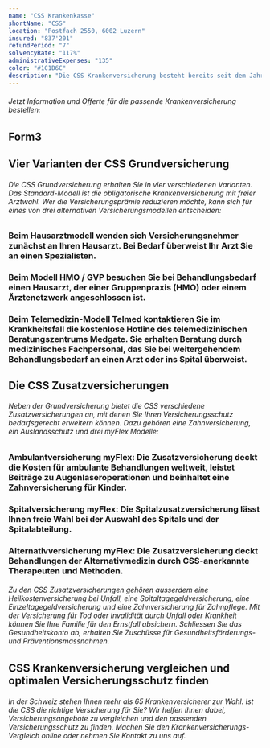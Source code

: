 ```yaml
---
name: "CSS Krankenkasse"
shortName: "CSS"
location: "Postfach 2550, 6002 Luzern"
insured: "837'201"
refundPeriod: "7"
solvencyRate: "117%"
administrativeExpenses: "135"
color: "#1C1D6C"
description: "Die CSS Krankenversicherung besteht bereits seit dem Jahr 1899. Die Abkürzung steht für Christlichsoziale Krankenkasse der Schweiz. Ihren Hauptsitz hat die Versicherung in Luzern. Rund 1,34 Millionen Versicherte sind Mitglied der obligatorischen Grundversicherung. Insgesamt zählt das Unternehmen 1,7 Millionen Kunden, das jährliche Prämienvolumen beträgt 6,17 Milliarden Schweizer Franken. Zur Versicherungsgruppe gehören auch die Arcosana, die Intras und die Sanagate Krankenkasse."
---
```


###### Jetzt Information und Offerte für die passende Krankenversicherung bestellen:

## Form3

## Vier Varianten der CSS Grundversicherung

###### Die CSS Grundversicherung erhalten Sie in vier verschiedenen Varianten. Das Standard-Modell ist die obligatorische Krankenversicherung mit freier Arztwahl. Wer die Versicherungsprämie reduzieren möchte, kann sich für eines von drei alternativen Versicherungsmodellen entscheiden:

### Beim Hausarztmodell wenden sich Versicherungsnehmer zunächst an Ihren Hausarzt. Bei Bedarf überweist Ihr Arzt Sie an einen Spezialisten.

### Beim Modell HMO / GVP besuchen Sie bei Behandlungsbedarf einen Hausarzt, der einer Gruppenpraxis (HMO) oder einem Ärztenetzwerk angeschlossen ist.

### Beim Telemedizin-Modell Telmed kontaktieren Sie im Krankheitsfall die kostenlose Hotline des telemedizinischen Beratungszentrums Medgate. Sie erhalten Beratung durch medizinisches Fachpersonal, das Sie bei weitergehendem Behandlungsbedarf an einen Arzt oder ins Spital überweist.

## Die CSS Zusatzversicherungen

###### Neben der Grundversicherung bietet die CSS verschiedene Zusatzversicherungen an, mit denen Sie Ihren Versicherungsschutz bedarfsgerecht erweitern können. Dazu gehören eine Zahnversicherung, ein Auslandsschutz und drei myFlex Modelle:

### Ambulantversicherung myFlex: Die Zusatzversicherung deckt die Kosten für ambulante Behandlungen weltweit, leistet Beiträge zu Augenlaseroperationen und beinhaltet eine Zahnversicherung für Kinder.

### Spitalversicherung myFlex: Die Spitalzusatzversicherung lässt Ihnen freie Wahl bei der Auswahl des Spitals und der Spitalabteilung.

### Alternativversicherung myFlex: Die Zusatzversicherung deckt Behandlungen der Alternativmedizin durch CSS-anerkannte Therapeuten und Methoden.

###### Zu den CSS Zusatzversicherungen gehören ausserdem eine Heilkostenversicherung bei Unfall, eine Spitaltagegeldversicherung, eine Einzeltagegeldversicherung und eine Zahnversicherung für Zahnpflege. Mit der Versicherung für Tod oder Invalidität durch Unfall oder Krankheit können Sie Ihre Familie für den Ernstfall absichern. Schliessen Sie das Gesundheitskonto ab, erhalten Sie Zuschüsse für Gesundheitsförderungs- und Präventionsmassnahmen.

## CSS Krankenversicherung vergleichen und optimalen Versicherungsschutz finden

###### In der Schweiz stehen Ihnen mehr als 65 Krankenversicherer zur Wahl. Ist die CSS die richtige Versicherung für Sie? Wir helfen Ihnen dabei, Versicherungsangebote zu vergleichen und den passenden Versicherungsschutz zu finden. Machen Sie den Krankenversicherungs-Vergleich online oder nehmen Sie Kontakt zu uns auf.
